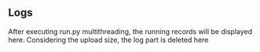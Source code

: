 ## Logs

After executing run.py multithreading, the running records will be displayed here. Considering the upload size, the log part is deleted here